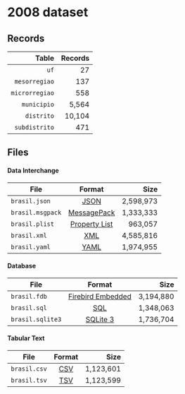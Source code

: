 # 2008 dataset

## Records

|          Table | Records |
| --------------:| -------:|
|           `uf` |      27 |
|  `mesorregiao` |     137 |
| `microrregiao` |     558 |
|    `municipio` |   5,564 |
|     `distrito` |  10,104 |
|  `subdistrito` |     471 |

## Files

#### Data Interchange

| File             | Format                                                       |      Size |
| ---------------- |:------------------------------------------------------------:| ---------:|
| `brasil.json`    | [JSON](https://en.wikipedia.org/wiki/JSON)                   | 2,598,973 |
| `brasil.msgpack` | [MessagePack](https://en.wikipedia.org/wiki/MessagePack)     | 1,333,333 |
| `brasil.plist`   | [Property List](https://en.wikipedia.org/wiki/Property_list) |   963,057 |
| `brasil.xml`     | [XML](https://en.wikipedia.org/wiki/XML)                     | 4,585,816 |
| `brasil.yaml`    | [YAML](https://en.wikipedia.org/wiki/YAML)                   | 1,974,955 |

#### Database

| File             | Format                                                                                 |      Size |
| ---------------- |:--------------------------------------------------------------------------------------:| ---------:|
| `brasil.fdb`     | [Firebird Embedded](https://en.wikipedia.org/wiki/Embedded_database#Firebird_Embedded) | 3,194,880 |
| `brasil.sql`     | [SQL](https://en.wikipedia.org/wiki/SQL)                                               | 1,348,063 |
| `brasil.sqlite3` | [SQLite 3](https://en.wikipedia.org/wiki/SQLite)                                       | 1,736,704 |

#### Tabular Text

| File         | Format                                                      |      Size |
| ------------ |:-----------------------------------------------------------:| ---------:|
| `brasil.csv` | [CSV](https://en.wikipedia.org/wiki/Comma-separated_values) | 1,123,601 |
| `brasil.tsv` | [TSV](https://en.wikipedia.org/wiki/Tab-separated_values)   | 1,123,599 |
